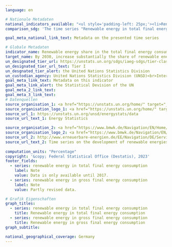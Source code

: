 ```yaml
---
language: en    

# Nationale Metadaten    
national_indicators_available: "<ul style='padding-left: 25px;'><li>Renewable energy in total final energy consumption</li> <li> Renewable energy in gross final energy consumption</li></ul>"    
comparison_sdg: 'The time series "Renewable energy in total final energy consumption" is compliant with the global metadata. The time series "Renewable energy in gross final energy consumption" provides additional information.'    

goal_meta_national_link_text: Metadata on the presented time series    

# Globale Metadaten    
indicator_name: Renewable energy share in the total final energy consumption    
target_name: By 2030, increase substantially the share of renewable energy in the global energy mix    
un_designated_tier_url: https://unstats.un.org/sdgs/iaeg-sdgs/tier-classification/    
un_designated_tier_url_text: Tier I    
un_desgnated_tier_alert: the United Nations Statistics Division    
un_custodian_agency: United Nations Statistics Division (UNSD)<br>International Energy Agency (IEA)<br>International Renewable Energy Agency (IRENA)    
goal_meta_link_text: Metadata on this indicator    
goal_meta_link_alert: the Statistical Devision of the UN    
goal_meta_2_link_text:     
goal_meta_3_link_text:         
# Datenquellen
source_organisation_1: <a href="https://unstats.un.org/home/" target="_blank"> United Nations Statistics Division (UNSD) </a>
source_organisation_logo_1: <a href="https://unstats.un.org/home/" target="_blank"><img src="https://sdg-indikatoren.de/public/OrgImgEn/unsd.png" alt="Logo unsd" style="height:60px; width:148px"/></a>
source_url_1: https://unstats.un.org/unsd/energystats/data
source_url_text_1: Energy Statistics

source_organisation_2: <a href="https://www.bmwk.de/Navigation/EN/Home/home.html" target="_blank"> Federal Ministry for Economic Affairs and Climate Action </a>
source_organisation_logo_2: <a href="https://www.bmwk.de/Navigation/EN/Home/home.html" target="_blank"><img src="https://sdg-indikatoren.de/public/OrgImgEn/bmwk.png" alt="Logo bmwk" style="height:60px; width:148px"/></a>
source_url_2: http://www.erneuerbare-energien.de/EE/Navigation/DE/Service/Erneuerbare_Energien_in_Zahlen/Zeitreihen/zeitreihen.html
source_url_text_2: Time series on the development of renewable energies in Germany (only available in German)
    
computation_units: "Percentage"    
copyright: '&copy; Federal Statistical Office (Destatis), 2023'    
footer_fields:
  - series: renewable energy in total final energy consumption
    label: Note
    value: Data is only available until 2017.
  - series: renewable energy in gross final energy consumption
    label: Note
    value: Partly revised data.    

# Grafik Eigenschaften    
graph_titles:
  - series: renewable energy in total final energy consumption
    title: Renewable energy in total final energy consumption
  - series: renewable energy in gross final energy consumption
    title: Renewable energy in gross final energy consumption
graph_subtitle:     

national_geographical_coverage: Germany    
---
```


<span></span>